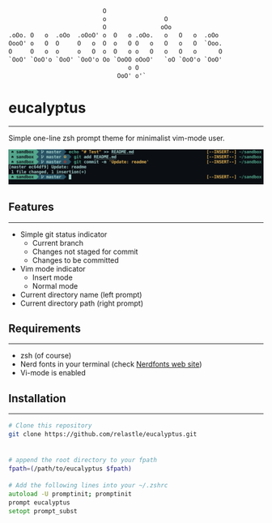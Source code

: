 ```
                          O
                          o                O
                          O               oOo
.oOo. O   o  .oOo  .oOoO' o  O   o .oOo.   o   O   o  .oOo
OooO' o   O  O     O   o  O  o   O O   o   O   o   O  `Ooo.
O     O   o  o     o   O  o  O   o o   O   o   O   o      O
`OoO' `OoO'o `OoO' `OoO'o Oo `OoOO oOoO'   `oO `OoO'o `OoO'
                                 o O
                              OoO' o'`
```


# eucalyptus
---

Simple one-line zsh prompt theme for minimalist vim-mode user.

![](./resources/sample.png)

## Features
---

- Simple git status indicator
    - Current branch
    - Changes not staged for commit
    - Changes to be committed
- Vim mode indicator
    - Insert mode
    - Normal mode
- Current directory name (left prompt)
- Current directory path (right prompt)

## Requirements
---

- zsh (of course)
- Nerd fonts in your terminal (check [Nerdfonts web site](https://nerdfonts.com))
- Vi-mode is enabled


## Installation
---

```zsh
# Clone this repository
git clone https://github.com/relastle/eucalyptus.git


# append the root directory to your fpath
fpath=(/path/to/eucalyptus $fpath)

# Add the following lines into your ~/.zshrc
autoload -U promptinit; promptinit
prompt eucalyptus
setopt prompt_subst
```
